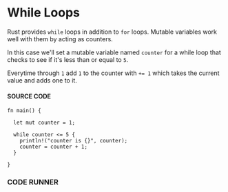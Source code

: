 # While Loops

Rust provides `while` loops in addition
to `for` loops. Mutable variables work
well with them by acting as counters.

In this case we'll set a mutable
variable named `counter` for a while
loop that checks to see if it's less
than or equal to `5`.

Everytime through `1`
add `1` to the counter with `+= 1`
which takes the current value and
adds one to it.

#### SOURCE CODE

```rust, noplayground, EXAMPLE1
fn main() {

  let mut counter = 1;

  while counter <= 5 {
    println!("counter is {}", counter);
    counter = counter + 1;
  }

}
```

### CODE RUNNER

```rust, editable, CODE1

```
